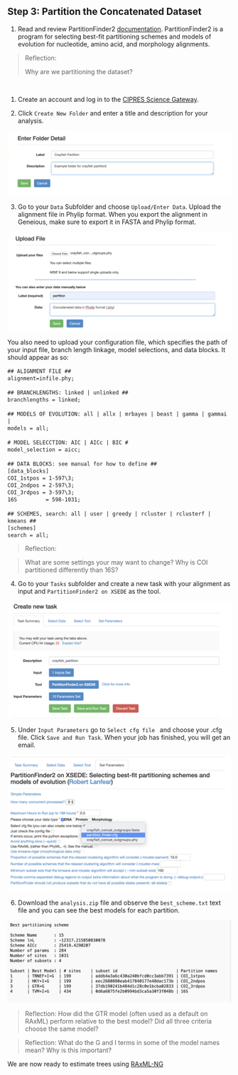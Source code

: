 ## Step 3: Partition the Concatenated Dataset

1. Read and review PartitionFinder2 [documentation](http://www.robertlanfear.com/partitionfinder/assets/Manual_v2.1.x.pdf). 
PartitionFinder2 is a program for selecting best-fit partitioning schemes and models of evolution for nucleotide, amino acid, and morphology alignments. 

> Reflection:
> 
> Why are we partitioning the dataset?
<br/>

1. Create an account and log in to the [CIPRES Science Gateway](https://www.phylo.org/portal2/login!input.action).

2. Click `Create New Folder` and enter a title and description for your analysis.

![partition01](/images/partition01.png)

3. Go to your `Data` Subfolder and choose `Upload/Enter Data`. Upload the alignment file in Phylip format. When you export the alignment in Geneious, make sure to export it in FASTA and Phylip format. 

![partition02](/images/partition02.png)

You also need to upload your configuration file, which specifies the path of your input file, branch length linkage, model selections, and data blocks. It should appear as so:

```
## ALIGNMENT FILE ##
alignment=infile.phy;

## BRANCHLENGTHS: linked | unlinked ##
branchlengths = linked;

## MODELS OF EVOLUTION: all | allx | mrbayes | beast | gamma | gammai |
models = all;

# MODEL SELECCTION: AIC | AICc | BIC #
model_selection = aicc;

## DATA BLOCKS: see manual for how to define ##
[data_blocks]
COI_1stpos = 1-597\3;
COI_2ndpos = 2-597\3;
COI_3rdpos = 3-597\3;
16S         = 598-1031;

## SCHEMES, search: all | user | greedy | rcluster | rclusterf | kmeans ##
[schemes]
search = all;

```
>Reflection:

>What are some settings your may want to change? Why is COI partitioned differently than 16S?

4. Go to your `Tasks` subfolder and create a new task with your alignment as input and `PartitionFinder2 on XSEDE` as the tool. 

![partition03](/images/partition03.png)

5. Under `Input Parameters` go to `Select cfg file ` and choose your .cfg file. Click `Save and Run Task`. When your job has finished, you will get an email. 

![partition04](/images/partition04.png)

6. Download the `analysis.zip` file and observe the `best_scheme.txt` text file and you can see the best models for each partition.

![partition05](/images/partition05.png)

>Reflection: How did the GTR model (often used as a default on RAxML) perform relative to the best model? Did all three criteria choose the same model?

>Reflection: What do the G and I terms in some of the model names mean? Why is this important?

We are now ready to estimate trees using [RAxML-NG](raxml.md)

